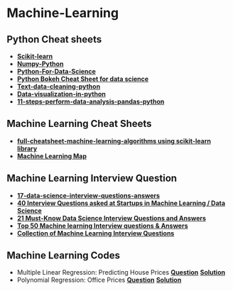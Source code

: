 # Machine-Learning

## Python Cheat sheets

* [**Scikit-learn**](Scikit-Learn-cheat_sheets.pdf)
* [**Numpy-Python**](Numpy_Python_Cheat_Sheet.pdf)
* [**Python-For-Data-Science**](PythonForDataScience.pdf)
* [**Python Bokeh Cheat Sheet for data science**](Python_Bokeh_Cheat_Sheet-for-data-science.pdf)
* [**Text-data-cleaning-python**](https://www.analyticsvidhya.com/blog/2015/06/quick-guide-text-data-cleaning-python/)
* [**Data-visualization-in-python**](https://www.analyticsvidhya.com/blog/2015/06/data-visualization-in-python-cheat-sheet/)
* [**11-steps-perform-data-analysis-pandas-python**](https://www.analyticsvidhya.com/blog/2015/07/11-steps-perform-data-analysis-pandas-python/)

## Machine Learning Cheat Sheets

* [**full-cheatsheet-machine-learning-algorithms using scikit-learn library**](MLalgorithmsUsingScikitLearnAlgorithm.pdf)
* [**Machine Learning Map**](ml_map.png)

## Machine Learning Interview Question

* [**17-data-science-interview-questions-answers**](http://www.kdnuggets.com/2017/02/17-data-science-interview-questions-answers.html)
 * [**40 Interview Questions asked at Startups in Machine Learning / Data Science**](https://www.analyticsvidhya.com/blog/2016/09/40-interview-questions-asked-at-startups-in-machine-learning-data-science/)
 * [**21 Must-Know Data Science Interview Questions and Answers**](http://www.kdnuggets.com/2016/02/21-data-science-interview-questions-answers.html/2)
 * [**Top 50 Machine learning Interview questions & Answers**](http://career.guru99.com/top-50-interview-questions-on-machine-learning/)
 * [**Collection of Machine Learning Interview Questions**](http://analyticscosm.com/machine-learning-interview-questions-for-data-scientist-interview/)
 
 
## Machine Learning Codes



* Multiple Linear Regression: Predicting House Prices [**Question**](https://github.com/Ashoklathwal/Machine-Learning/blob/master/Machine%20Learning%20Codes/predicting-house-prices.pdf) [**Solution**](https://github.com/Ashoklathwal/Machine-Learning/blob/master/Machine%20Learning%20Codes/multipleLinearRegrassion.py)
* Polynomial Regression: Office Prices [**Question**](https://github.com/Ashoklathwal/Machine-Learning/blob/master/Machine%20Learning%20Codes/predicting-office-space-price.pdf) [**Solution**](https://github.com/Ashoklathwal/Machine-Learning/blob/master/Machine%20Learning%20Codes/polynomialRegression.py)


